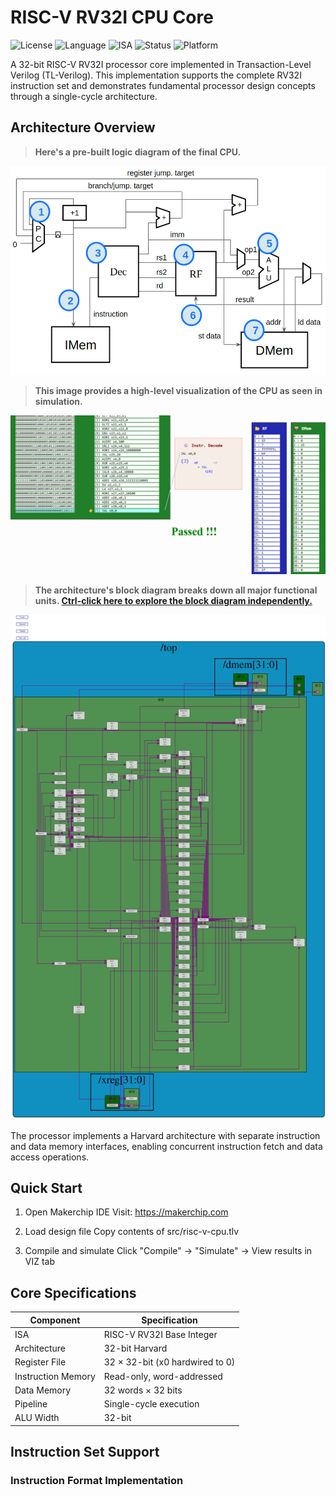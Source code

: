 # RISC-V RV32I CPU Core

![License](https://img.shields.io/badge/License-MIT-blue.svg) ![Language](https://img.shields.io/badge/HDL-TL--Verilog-green.svg) ![ISA](https://img.shields.io/badge/ISA-RISC--V%20RV32I-orange.svg) ![Status](https://img.shields.io/badge/Status-Verified-brightgreen.svg) ![Platform](https://img.shields.io/badge/Platform-Makerchip-purple.svg)

A 32-bit RISC-V RV32I processor core implemented in Transaction-Level Verilog (TL-Verilog). This implementation supports the complete RV32I instruction set and demonstrates fundamental processor design concepts through a single-cycle architecture.

## Architecture Overview

> **Here's a pre-built logic diagram of the final CPU.**

![Complete Circuit Diagram](CPU_Circuit_Diagram.png)

> **This image provides a high-level visualization of the CPU as seen in simulation.**

![CPU Visualization](visualization.png)

> **The architecture's block diagram breaks down all major functional units. [Ctrl-click here to explore the block diagram independently.](CPU_Block_Diagram.svg)**

![Block Diagram](CPU_Block_Diagram.svg)

The processor implements a Harvard architecture with separate instruction and data memory interfaces, enabling concurrent instruction fetch and data access operations.

## Quick Start

1. Open Makerchip IDE
   Visit: https://makerchip.com

2. Load design file
   Copy contents of src/risc-v-cpu.tlv

3. Compile and simulate
   Click "Compile" → "Simulate" → View results in VIZ tab

## Core Specifications

| Component | Specification |
|-----------|---------------|
| ISA | RISC-V RV32I Base Integer |
| Architecture | 32-bit Harvard |
| Register File | 32 × 32-bit (x0 hardwired to 0) |
| Instruction Memory | Read-only, word-addressed |
| Data Memory | 32 words × 32 bits |
| Pipeline | Single-cycle execution |
| ALU Width | 32-bit |

## Instruction Set Support

### Instruction Format Implementation

